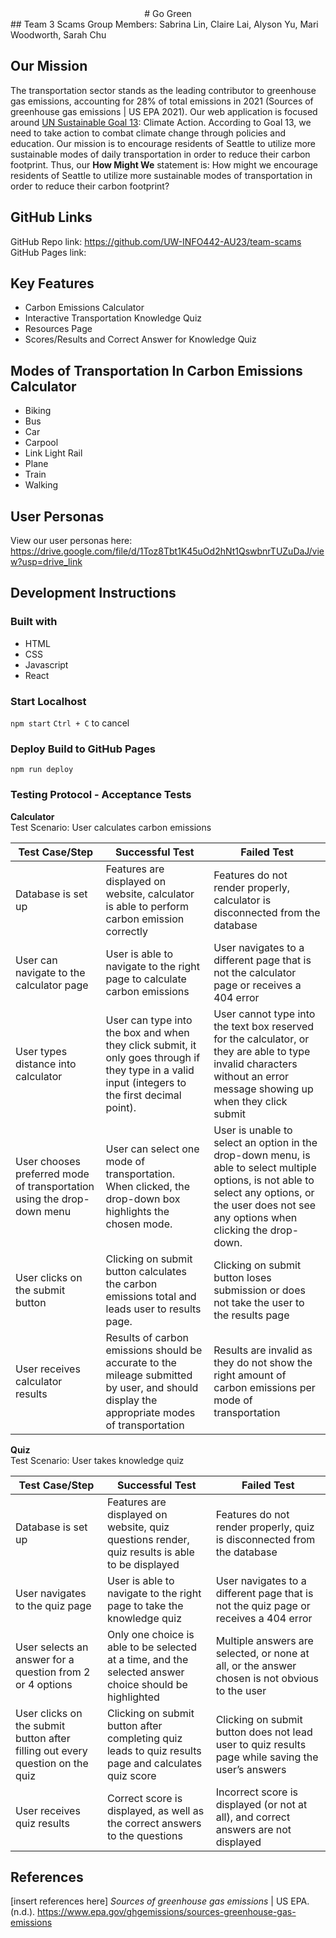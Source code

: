 <div align="center">
  # Go Green
</div>
## Team 3 Scams
Group Members: Sabrina Lin, Claire Lai, Alyson Yu, Mari Woodworth, Sarah Chu 

## Our Mission
The transportation sector stands as the leading contributor to greenhouse gas emissions, accounting for 28% of total emissions in 2021 (Sources of greenhouse gas emissions | US EPA 2021). Our web application is focused around [UN Sustainable Goal 13]([url](https://sdgs.un.org/goals/goal13)): Climate Action. According to Goal 13, we need to take action to combat climate change through policies and education. Our mission is to encourage residents of Seattle to utilize more sustainable modes of daily transportation in order to reduce their carbon footprint. Thus, our **How Might We** statement is: How might we encourage residents of Seattle to utilize more sustainable modes of transportation in order to reduce their carbon footprint?  

## GitHub Links
GitHub Repo link: https://github.com/UW-INFO442-AU23/team-scams
GitHub Pages link:

## Key Features
* Carbon Emissions Calculator
* Interactive Transportation Knowledge Quiz
* Resources Page
* Scores/Results and Correct Answer for Knowledge Quiz

## Modes of Transportation In Carbon Emissions Calculator
* Biking
* Bus
* Car
* Carpool
* Link Light Rail
* Plane
* Train
* Walking

## User Personas
View our user personas here: https://drive.google.com/file/d/1Toz8Tbt1K45uOd2hNt1QswbnrTUZuDaJ/view?usp=drive_link

## Development Instructions

### Built with
* HTML
* CSS
* Javascript
* React

### Start Localhost
```npm start```
```Ctrl + C``` to cancel

### Deploy Build to GitHub Pages
```npm run deploy```

### Testing Protocol - Acceptance Tests
**Calculator**  
Test Scenario: User calculates carbon emissions

| Test Case/Step | Successful Test | Failed Test |
| ------------- | ------------- | ------------- |
| Database is set up | Features are displayed on website, calculator is able to perform carbon emission correctly | Features do not render properly, calculator is disconnected from the database |
| User can navigate to the calculator page | User is able to navigate to the right page to calculate carbon emissions | User navigates to a different page that is not the calculator page or receives a 404 error |
| User types distance into calculator | User can type into the box and when they click submit, it only goes through if they type in a valid input (integers to the first decimal point). | User cannot type into the text box reserved for the calculator, or they are able to type invalid characters without an error message showing up when they click submit |
| User chooses preferred mode of transportation using the drop-down menu | User can select one mode of transportation. When clicked, the drop-down box highlights the chosen mode. | User is unable to select an option in the drop-down menu, is able to select multiple options, is not able to select any options, or the user does not see any options when clicking the drop-down. |
| User clicks on the submit button | Clicking on submit button calculates the carbon emissions total and leads user to results page. | Clicking on submit button loses submission or does not take the user to the results page |
| User receives calculator results | Results of carbon emissions should be accurate to the mileage submitted by user, and should display the appropriate modes of transportation | Results are invalid as they do not show the right amount of carbon emissions per mode of transportation |
  
**Quiz**  
Test Scenario: User takes knowledge quiz

| Test Case/Step | Successful Test | Failed Test |
| ------------- | ------------- | ------------- |
| Database is set up | Features are displayed on website, quiz questions render, quiz results is able to be displayed | Features do not render properly, quiz is disconnected from the database |
| User navigates to the quiz page | User is able to navigate to the right page to take the knowledge quiz | User navigates to a different page that is not the quiz page or receives a 404 error |
| User selects an answer for a question from 2 or 4 options | Only one choice is able to be selected at a time, and the selected answer choice should be highlighted | Multiple answers are selected, or none at all, or the answer chosen is not obvious to the user |
| User clicks on the submit button after filling out every question on the quiz | Clicking on submit button after completing quiz leads to quiz results page and calculates quiz score | Clicking on submit button does not lead user to quiz results page while saving the user’s answers |
| User receives quiz results | Correct score is displayed, as well as the correct answers to the questions | Incorrect score is displayed (or not at all), and correct answers are not displayed |

## References
[insert references here]
_Sources of greenhouse gas emissions_ | US EPA. (n.d.). https://www.epa.gov/ghgemissions/sources-greenhouse-gas-emissions

